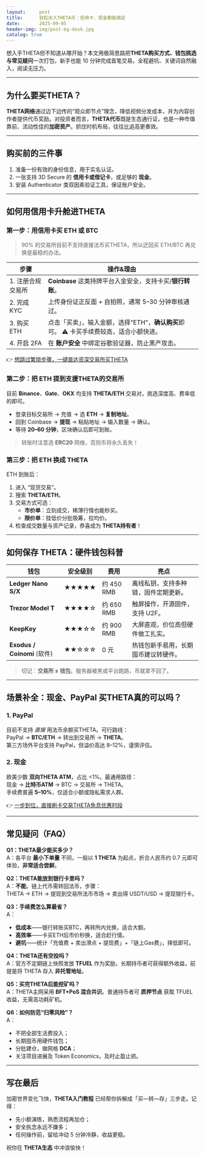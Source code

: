 ```yaml
---
layout:     post
title:      轻松买入THETA币：信用卡、现金都能搞定
date:       2025-09-05
header-img: img/post-bg-desk.jpg
catalog: true
---
```


想入手THETA但不知道从哪开始？本文用极简思路把**THETA购买方式、钱包挑选与常见疑问**一次打包，新手也能 10 分钟完成首笔交易。全程避坑、关键词自然融入，阅读无压力。

---

## 为什么要买THETA？
**THETA网络**通过边下边传的“观众即节点”理念，降低视频分发成本，并为内容创作者提供代币奖励。对投资者而言，**THETA代币**既是生态通行证，也是一种市值靠前、流动性佳的**加密资产**。抓住时机布局，往往比追高更奏效。

---

## 购买前的三件事

1. 准备一份有效的身份信息，用于实名认证。  
2. 一张支持 3D Secure 的 **信用卡或借记卡**，或足够的 **现金**。  
3. 安装 Authenticator 类双因素验证工具，保证账户安全。

---

## 如何用信用卡升舱进THETA

### 第一步：用信用卡买 ETH 或 BTC
> 90% 的交易所目前不支持直接法币买THETA，所以迂回买 ETH/BTC 再兑换是最稳的办法。

| 步骤 | 操作&理由
| --- | --- |
| 1. 注册合规交易所 | **Coinbase** 这类持牌平台入金安全，支持卡买/**银行转账**。 |
| 2. 完成 KYC | 上传身份证正反面 + 自拍照，通常 5–30 分钟审核通过。 |
| 3. 购买 ETH | 点击「买卖」，输入金额，选择“ETH”，**确认购买**即可。 ⚠️ 卡买手续费较高，适合小额快进。 |
| 4. 开启 2FA | 在 **账户安全** 中绑定谷歌验证器，防止黑产攻击。 |

👉 [想跳过繁琐步骤，一键直达资深交易所买THETA](https://okxdog.com/)

### 第二步：把 ETH 提到支援THETA的交易所
目前 **Binance**、**Gate**、**OKX** 均支持 **THETA/ETH** 交易对，挑选深度高、费率低的即可。

- 登录目标交易所 → 充值 → 选 **ETH** → **复制地址**。  
- 回到 Coinbase → **提现** → 粘贴地址 → 输入数量 → 确认。  
- 等待 **20–60 分钟**，区块确认后即可到账。

> 转账时注意选 **ERC20** 网络，否则币将永久丢失！

### 第三步：把 ETH 换成 THETA
ETH 到账后：

1. 进入 “现货交易”。
2. 搜索 **THETA/ETH**。
3. 交易方式可选：
   - **市价单**：立刻成交，稀薄行情也能秒买。  
   - **限价单**：挂低价分批吸筹，拉均价。
4. 检查成交数量与资产记录，恭喜成为 **THETA持有者**！

---

## 如何保存 THETA：硬件钱包科普

| 钱包 | 安全级别 | 费用 | 亮点 |
| --- | --- | --- | --- |
| **Ledger Nano S/X** | ★★★★★ | 约 450 RMB | 离线私钥，支持多种链，固件定期更新。 |
| **Trezor Model T**   | ★★★★☆ | 约 650 RMB | 触屏操作，开源固件，支持 U2F。 |
| **KeepKey**          | ★★★☆☆ | 约 900 RMB | 大屏直观，价位高但硬件做工扎实。 |
| **Exodus / Coinomi** (软件) | ★★☆☆☆ | 0 元 | 热钱包新手易用，长期囤币建议转硬件。

> 切记：**交易所 ≠ 钱包**。服务器被黑或平台跑路，币就拿不回了。

---

## 场景补全：现金、PayPal 买THETA真的可以吗？

### 1. PayPal
目前不支持 *直接* 用法币余额买THETA。可行路线：  
PayPal → **BTC/ETH** → 转出到交易所 → **THETA**。  
第三方场外平台支持 PayPal，但溢价高达 8–12%，谨慎评估。

### 2. 现金
欧美少数 **双向THETA ATM**，占比 <1%。最通用路径：  
现金 → **比特币ATM** → BTC → 交易所 → THETA。  
手续费普遍 **5–10%**，仅适合小额或隐私需求人群。

👉 [一步到位，直接刷卡交易THETA免息优惠时段](https://okxdog.com/)

---

## 常见疑问（FAQ）

**Q1：THETA最少能买多少？**  
A：各平台 **最小下单量** 不同，一般以 **1 THETA** 为起点，折合人民币约 0.7 元即可体验，**非常适合尝鲜**。

**Q2：THETA能放到银行卡里吗？**  
A：**不能**。链上代币需转回法币，步骤：  
THETA → ETH → 提现到交易所法币市场 → 卖出得 USDT/USD → 提现银行卡。

**Q3：手续费怎么算最省？**  
A：  
- **低成本**——银行转账买BTC，再转所内兑换，适合大额。  
- **高效率**——卡买ETH后市价秒换，适合赶行情。  
- **避坑**——统计「充值费 + 卖出滑点 + 提现费」+「链上Gas费」，择低即可。

**Q4：THETA还有空投吗？**  
A：官方不定期链上快照发放 **TFUEL** 作为奖励，长期持币者可获得额外收益，前提是将 THETA 存入 **非托管地址**。

**Q5：买完THETA后能挖矿吗？**  
A：THETA主网采用 **BFT+PoS 混合共识**。普通持币者可 **质押节点** 获取 TFUEL 收益，无需高功耗矿机。

**Q6：如何防范“归零风险”？**  
A：  
- 不把全部生活费投入；  
- 长期囤币用硬件钱包；  
- 分批建仓，做网格 **DCA**；  
- 关注项目进展及 Token Economics，及时止盈止损。

---

## 写在最后

加密世界变化飞快，**THETA入门教程** 已经帮你拆解成「买—转—存」三步走。记得：  
- 先小额演练，熟悉流程再加仓；  
- 安全执念永远不嫌多；  
- 任何操作前，留给冲动 5 分钟冷静，收益更稳。

祝你在 **THETA生态** 中冲浪愉快！